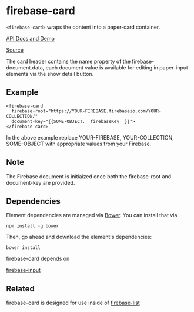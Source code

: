 # firebase-card

`<firebase-card>` wraps the content into a paper-card container.

[API Docs and Demo](https://heka-house-firebase-card-demo.firebaseapp.com/)

[Source](http://github.com/hekahouse/firebase-card/)

The card header contains the name property of the firebase-document.data,
each document value is available for editing in paper-input elements
via the show detail button.

## Example

    <firebase-card
      firebase-root="https://YOUR-FIREBASE.firebaseio.com/YOUR-COLLECTION/"
      document-key="{{SOME-OBJECT.__firebaseKey__}}">
    </firebase-card>

In the above example replace YOUR-FIREBASE, YOUR-COLLECTION, SOME-OBJECT with appropriate values from your Firebase.

## Note

The Firebase document is initiaized once both the firebase-root and document-key are provided.

## Dependencies

Element dependencies are managed via [Bower](http://bower.io/). You can
install that via:

    npm install -g bower

Then, go ahead and download the element's dependencies:

    bower install

firebase-card depends on

[firebase-input](https://github.com/HekaHouse/firebase-input)

## Related

firebase-card is designed for use inside of [firebase-list](https://HekaHouse.github.io/firebase-list)

